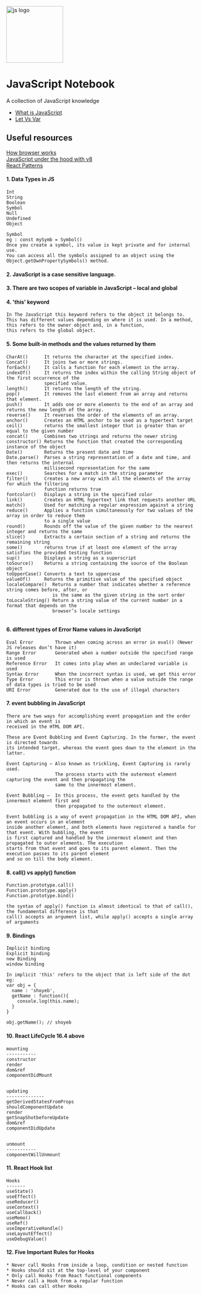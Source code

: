 <img height="150" width="150" src="http://2ality.com/2011/10/logo-js/js.jpg" alt="js logo"/><br/>
# JavaScript Notebook
A collection of JavaScript knowledge



* [What is JavaScript](what_is_js.md)
* [Let Vs Var](let%20vs%20var.md)

## Useful resources
[How browser works](https://lyamkin.com/blog/what-are-web-standards-and-how-does-web-browser-work/)<br/>
[JavaScript under the hood with v8](https://www.freecodecamp.org/news/javascript-under-the-hood-v8/)<br/>
[React Patterns](https://reactpatterns.com/)</br>


#### 1. Data Types in JS
```
Int
String
Boolean
Symbol
Null
Undefined
Object
```

```
Symbol
eg : const mySymb = Symbol()
Once you create a symbol, its value is kept private and for internal use.
You can access all the symbols assigned to an object using the Object.getOwnPropertySymbols() method.
```

#### 2. JavaScript is a case sensitive language.

#### 3. There are two scopes of variable in JavaScript – local and global

#### 4. 'this' keyword
```
In The JavaScript this keyword refers to the object it belongs to. 
This has different values depending on where it is used. In a method, 
this refers to the owner object and, in a function, 
this refers to the global object.
```

#### 5. Some built-in methods and the values returned by them

```
CharAt()      It returns the character at the specified index.
Concat()      It joins two or more strings.
forEach()     It calls a function for each element in the array.
indexOf()     It returns the index within the calling String object of the first occurrence of the 
              specified value.
length()      It returns the length of the string.
pop()         It removes the last element from an array and returns that element.
push()        It adds one or more elements to the end of an array and returns the new length of the array.
reverse()     It reverses the order of the elements of an array.
anchor()      Creates an HTML anchor to be used as a hypertext target
ceil()        returns the smallest integer that is greater than or equal to the given number
concat()      Combines two strings and returns the newer string
constructor() Returns the function that created the corresponding instance of the object
Date()        Returns the present date and time
Date.parse()  Parses a string representation of a date and time, and then returns the internal 
              millisecond representation for the same
exec()        Searches for a match in the string parameter
filter()      Creates a new array with all the elements of the array for which the filtering 
              function returns true
fontcolor()   Displays a string in the specified color
link()        Creates an HTML hypertext link that requests another URL
match()       Used for matching a regular expression against a string
reduce()      Applies a function simultaneously for two values of the array in order to reduce them 
              to a single value
round()       Rounds off the value of the given number to the nearest integer and returns the same
slice()       Extracts a certain section of a string and returns the remaining string
some()        returns true if at least one element of the array satisfies the provided testing function
sup()         Displays a string as a superscript
toSource()    Returns a string containing the source of the Boolean object
toUpperCase() Converts a text to uppercase
valueOf()     Returns the primitive value of the specified object
localeCompare()  Returns a number that indicates whether a reference string comes before, after, or 
                 is the same as the given string in the sort order
toLocaleString() Return a string value of the current number in a format that depends on the 
                 browser’s locale settings


```

#### 6. different types of Error Name values in JavaScript
```
Eval Error        Thrown when coming across an error in eval() (Newer JS releases don’t have it)
Range Error       Generated when a number outside the specified range is used
Reference Error   It comes into play when an undeclared variable is used
Syntax Error      When the incorrect syntax is used, we get this error
Type Error        This error is thrown when a value outside the range of data types is tried to be used
URI Error         Generated due to the use of illegal characters

```

#### 7. event bubbling in JavaScript
```
There are two ways for accomplishing event propagation and the order in which an event is 
received in the HTML DOM API.

These are Event Bubbling and Event Capturing. In the former, the event is directed towards 
its intended target, whereas the event goes down to the element in the latter.

Event Capturing – Also known as trickling, Event Capturing is rarely used. 
                  The process starts with the outermost element capturing the event and then propagating the 
                  same to the innermost element.

Event Bubbling –  In this process, the event gets handled by the innermost element first and 
                  then propagated to the outermost element.

Event bubbling is a way of event propagation in the HTML DOM API, when an event occurs in an element 
inside another element, and both elements have registered a handle for that event. With bubbling, the event 
is first captured and handled by the innermost element and then propagated to outer elements. The execution 
starts from that event and goes to its parent element. Then the execution passes to its parent element 
and so on till the body element.
```

#### 8. call() vs apply() function
```
Function.prototype.call()
Function.prototype.apply()
Function.prototype.bind()

the syntax of apply() function is almost identical to that of call(), the fundamental difference is that 
call() accepts an argument list, while apply() accepts a single array of arguments
```

#### 9. Bindings
```
Implicit binding
Explicit binding
new Binding
window binding

In implicit 'this' refers to the object that is left side of the dot
eg:
var obj = {
  name : 'shoyeb',
  getName : function(){
    console.log(this.name);
  }
}

obj.getName(); // shoyeb 
```

#### 10. React LifeCycle 16.4 above
```
mounting
-----------
constructor
render
dom&ref
componentDidMount


updating
--------------
getDerivedStatesFromProps
shouldComponentUpdate
render
getSnapShotbeforeUpdate
dom&ref
componentDidUpdate


unmount
-----------
componentWillUnmount
```

#### 11. React Hook list
```
Hooks
-------
useState()
useEffect()
useReducer()
useContext()
useCallback()
useMemo()
useRef()
useImperativeHandle()
useLayoutEffect()
useDebugValue()
```

#### 12. Five Important Rules for Hooks
```
* Never call Hooks from inside a loop, condition or nested function
* Hooks should sit at the top-level of your component
* Only call Hooks from React functional components
* Never call a Hook from a regular function
* Hooks can call other Hooks
```
